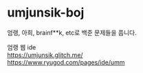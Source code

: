 # umjunsik-boj
엄랭, 아희, brainf**k, etc로 백준 문제들을 풉니다.

엄랭 웹 ide </br>
https://umjunsik.glitch.me/ </br>
https://www.ryugod.com/pages/ide/umm </br>
